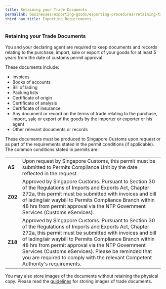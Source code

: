 ```yaml
---
title: Retaining your Trade Documents
permalink: businesses/exporting-goods/esporting-procedures/retaining-trade-documents
third_nav_title: Exporting Requirements
---
```


### Retaining your Trade Documents

You and your declaring agent are required to keep documents and records relating to the purchase, import, sale or export of your goods for at least 5 years from the date of customs permit approval.

These documents include:

-   Invoices
-   Books of accounts
-   Bill of lading
-   Packing lists
-   Certificate of origin
-   Certificate of analysis
-   Certificate of insurance
-   Any document or record on the terms of trade relating to the purchase, import, sale or export of the goods by the importer or exporter or his agent
-   Other relevant documents or records

These documents must be produced to Singapore Customs upon request or as part of the requirements stated in the permit conditions (if applicable). The common conditions stated in permits are:

|  |  |
|--|--|
| **A5** | Upon request by Singapore Customs, this permit must be submitted to Permits Compliance Unit by the date reflected in the request. |
| **Z02** | Approved by Singapore Customs. Pursuant to Section 30 of the Regulations of Imports and Exports Act, Chapter 272a, this permit must be submitted with invoices and bill of lading/air waybill to Permits Compliance Branch within 48 hrs from permit approval via the NTP Government Services (Customs eServices). |
| **Z18** | Approved by Singapore Customs. Pursuant to Section 30 of the Regulations of Imports and Exports Act, Chapter 272a, this permit must be submitted with invoices and bill of lading/air waybill to Permits Compliance Branch within 48 hrs from permit approval via the NTP Government Services (Customs eServices). Please be reminded that you are required to comply with the relevant Competent Authority's requirements. |

You may also store images of the documents without retaining the physical copy. Please read the [guidelines](/documents/businesses/Customs-guide-on-keeping-and-maintaining-records-in-image-system(1).pdf) for storing images of trade documents.
